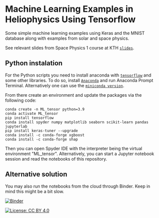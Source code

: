 
# Machine Learning Examples in Heliophysics Using Tensorflow

Some simple machine learning examples using Keras and the MNIST database along with examples from solar and space physics.

See relevant slides from Space Physics 1 course at KTH [`slides`](https://github.com/SavvasRaptis/machine-learning-examples/tree/main/lecture%20slides).
## Python instalation

For the Python scripts you need to install anaconda with [`tensorflow`](https://www.tensorflow.org/) and some other libraries. To do so, install [`Anaconda`](https://docs.anaconda.com/anaconda/install/windows/) and run Anaconda Prompt Terminal. Alternatively one can use the [`miniconda version`](https://docs.conda.io/en/latest/miniconda.html).

From there create an environment and update the packages via the following code:

 ```concole
 conda create -n ML_tensor python=3.9
 conda activate ML_tensor
 pip install tensorflow
 conda install spyder numpy matplotlib seaborn scikit-learn pandas jupyterlab
 pip install keras-tuner --upgrade
 conda install -c conda-forge xgboost
 conda install -c conda-forge shap
 ```

Then you can open Spyder IDE with the interpreter being the virtual environment "ML_tensor". Alternatively, you can start a Jupyter notebook session and read the notebooks of this repository.

## Alternative solution

You may also run the notebooks from the cloud through Binder. Keep in mind this might be a bit slow. 

[![Binder](https://mybinder.org/badge_logo.svg)](https://mybinder.org/v2/gh/SavvasRaptis/machine-learning-examples/HEAD)

[![License: CC BY 4.0](https://img.shields.io/badge/License-CC%20BY%204.0-lightgrey.svg)](https://creativecommons.org/licenses/by/4.0/)

